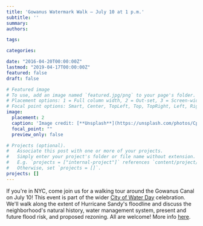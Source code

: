 ```yaml
---
title: 'Gowanus Watermark Walk — July 10 at 1 p.m.'
subtitle: ''
summary:
authors:

tags:

categories:

date: "2016-04-20T00:00:00Z"
lastmod: "2019-04-17T00:00:00Z"
featured: false
draft: false

# Featured image
# To use, add an image named `featured.jpg/png` to your page's folder.
# Placement options: 1 = Full column width, 2 = Out-set, 3 = Screen-width
# Focal point options: Smart, Center, TopLeft, Top, TopRight, Left, Right, BottomLeft, Bottom, BottomRight
image:
  placement: 2
  caption: 'Image credit: [**Unsplash**](https://unsplash.com/photos/CpkOjOcXdUY)'
  focal_point: ""
  preview_only: false

# Projects (optional).
#   Associate this post with one or more of your projects.
#   Simply enter your project's folder or file name without extension.
#   E.g. `projects = ["internal-project"]` references `content/project/deep-learning/index.md`.
#   Otherwise, set `projects = []`.
projects: []
---
```



If you're in NYC, come join us for a walking tour around the Gowanus Canal on July 10! This event is part of the wider [City of Water Day](https://www.hudsonriver.org/article/city-of-water-day-2021) celebration. We'll walk along the extent of Hurricane Sandy's floodline and discuss the neighborhood's natural history, water management system, present and future flood risk, and proposed rezoning. All are welcome! More info [here](https://www.gowanuscanal.org/gowanus-watermark-walk-1).
